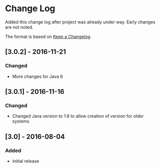 # Change Log
Added this change log after project was already under way.  Early changes are not noted.

The format is based on [Keep a Changelog](http://keepachangelog.com/).

## [3.0.2] - 2016-11-21
### Changed
- More changes for Java 6

## [3.0.1] - 2016-11-16
### Changed
- Changed Java version to 1.6 to allow creation of version for older systems

## [3.0] - 2016-08-04
### Added
- Initial release
